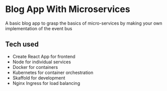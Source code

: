 # Blog App With Microservices

A basic blog app to grasp the basics of micro-services by making your own implementation of the event bus

## Tech used

- Create React App for frontend
- Node for individual services
- Docker for containers
- Kubernetes for container orchestration
- Skaffold for development
- Nginx Ingress for load balancing
